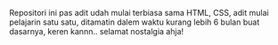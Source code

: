 Repositori ini pas adit udah mulai terbiasa sama HTML, CSS, adit mulai pelajarin satu satu, ditamatin dalem waktu kurang lebih 6 bulan buat dasarnya, keren kannn.. selamat nostalgia ahja!
